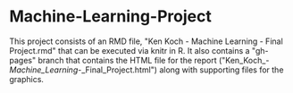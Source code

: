 # Machine-Learning-Project

This project consists of an RMD file, "Ken Koch - Machine Learning - Final Project.rmd" that can be executed via knitr in R.
It also contains a "gh-pages" branch that contains the HTML file for the report 
("Ken_Koch_-_Machine_Learning_-_Final_Project.html") along with supporting files for the graphics.
